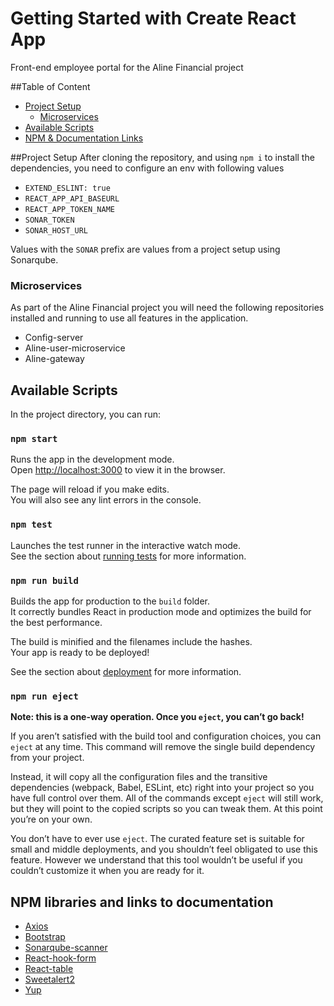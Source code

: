 # Getting Started with Create React App

Front-end employee portal for the Aline Financial project

##Table of Content
* [Project Setup](#project-setup)
  * [Microservices](#microservices)
* [Available Scripts](#available-scripts)
* [NPM & Documentation Links](#npm-libraries-and-links-to-documentation)

##Project Setup
After cloning the repository, and using `npm i` to install the dependencies,
you need to configure an env with following values
- `EXTEND_ESLINT: true`
- `REACT_APP_API_BASEURL`
- `REACT_APP_TOKEN_NAME`
- `SONAR_TOKEN`
- `SONAR_HOST_URL`

Values with the `SONAR` prefix are values from a project setup using Sonarqube.


### Microservices
As part of the Aline Financial project you will need the following repositories installed and running to use all features 
in the application.

- Config-server
- Aline-user-microservice
- Aline-gateway

## Available Scripts

In the project directory, you can run:

### `npm start`

Runs the app in the development mode.\
Open [http://localhost:3000](http://localhost:3000) to view it in the browser.

The page will reload if you make edits.\
You will also see any lint errors in the console.

### `npm test`

Launches the test runner in the interactive watch mode.\
See the section about [running tests](https://facebook.github.io/create-react-app/docs/running-tests) for more information.

### `npm run build`

Builds the app for production to the `build` folder.\
It correctly bundles React in production mode and optimizes the build for the best performance.

The build is minified and the filenames include the hashes.\
Your app is ready to be deployed!

See the section about [deployment](https://facebook.github.io/create-react-app/docs/deployment) for more information.

### `npm run eject`

**Note: this is a one-way operation. Once you `eject`, you can’t go back!**

If you aren’t satisfied with the build tool and configuration choices, you can `eject` at any time. This command will remove the single build dependency from your project.

Instead, it will copy all the configuration files and the transitive dependencies (webpack, Babel, ESLint, etc) right into your project so you have full control over them. All of the commands except `eject` will still work, but they will point to the copied scripts so you can tweak them. At this point you’re on your own.

You don’t have to ever use `eject`. The curated feature set is suitable for small and middle deployments, and you shouldn’t feel obligated to use this feature. However we understand that this tool wouldn’t be useful if you couldn’t customize it when you are ready for it.

## NPM libraries and links to documentation

- [Axios](https://axios-http.com/)
- [Bootstrap](https://getbootstrap.com/)
- [Sonarqube-scanner](https://www.npmjs.com/package/sonarqube-scanner)
- [React-hook-form](https://react-hook-form.com/)
- [React-table](https://react-table.tanstack.com/)
- [Sweetalert2](https://sweetalert2.github.io/)
- [Yup](https://www.npmjs.com/package/yup)
